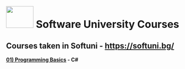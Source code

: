 # <img src="http://softuniada.softuni.bg/wp-content/uploads/2015/01/SoftUni-Logo-Flat_square-blue-300x235.png" height="60" width="75"> Software University Courses
<strong>

## Courses taken in Softuni - https://softuni.bg/
<p>
<a href="https://github.com/i-den/SoftwareUniversity/tree/master/01)%20Programming%20Basics">01) Programming Basics</a> - C#
</p>
